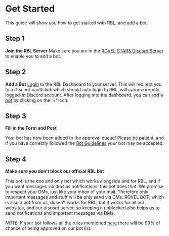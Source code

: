 # Get Started
This guide will show you how to get started with RBL, and add a bot.

## Step 1
**Join the RBL Server**
Make sure you are in the [ROVEL STARS Discord Server](https://discord.gg/953XCpHbKF) to enable you to add a bot.


## Step 2
**Add a Bot**
[Login](https://bots.rovelstars.ga/login) to the RBL Dashboard to your server.
This will redirect you to a Discord oauth link which should auto login to RBL, with your currently logged-in Discord account.
After logging into the dashboard, you can [add a bot](https://bots.rovelstars.ga/dashboard/bots/new) by clicking on the '+' icon.


## Step 3
**Fill in the Form and Post**

Your bot has now been added to the approval queue!
Please be patient, and if you have correctly followed the [Bot Guidelines](/rovel-bot-list/guidelines) your bot may be accepted.

## Step 4
**Make sure you don't block our official RBL bot**

This bot is the one and only bot which works alongside and for RBL, and if you want messages via dms as notifications, this bot does that. We promise to respect your DMs, just like your inbox of your mail. Therefore only important messages and stuff will be only send via DMs. ROVEL BOT, which is also a bot from us, dosen't works for RBL, but it works for all our websites, and our discord server, so keeping it unblocked also helps us to send notifications and important messages via DMs.



*NOTE:* If your bot follows all the rules mentioned [here](/rovel-bot-list/best-practices) there will be 99% of chance of being approved on our bot list.